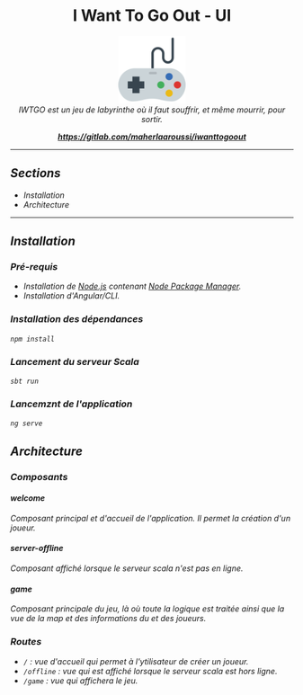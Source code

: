 <h1 align="center">I Want To Go Out - UI</h1>

<p align="center">
  <img src="src/favicon.png" alt="iwtgo-ui-logo" width="120px" height="120px"/>
  <br>
  <i>IWTGO est un jeu de labyrinthe où il faut souffrir, et même mourrir, pour sortir.
  <br>
</p>

<p align="center">
  <a href="https://gitlab.com/maherlaaroussi/iwanttogoout"><strong>https://gitlab.com/maherlaaroussi/iwanttogoout</strong></a>
  <br>
</p>

<hr>

## Sections

- Installation
- Architecture

<hr>

## Installation

### Pré-requis

- Installation de [Node.js] contenant [Node Package Manager][npm].
- Installation d'Angular/CLI.

### Installation des dépendances
```
npm install
```

### Lancement du serveur Scala
```
sbt run
```

### Lancemznt de l'application

```
ng serve
```

## Architecture

### Composants

#### welcome
Composant principal et d'accueil de l'application. Il permet la création d'un joueur.

#### server-offline
Composant affiché lorsque le serveur scala n'est pas en ligne.

#### game
Composant principale du jeu, là où toute la logique est traitée ainsi que la vue de la map et des informations du et des joueurs.


### Routes

- `/` : vue d'accueil qui permet à l'ytilisateur de créer un joueur.
- `/offline` : vue qui est affiché lorsque le serveur scala est hors ligne.
- `/game` : vue qui affichera le jeu.


[ng]: https://angular.io
[cli]: https://cli.angular.io/
[node.js]: https://nodejs.org/
[npm]: https://www.npmjs.com/get-npm
